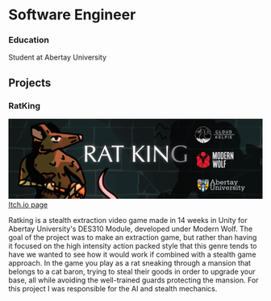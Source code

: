 # Software Engineer

### Education
Student at Abertay University

## Projects
### RatKing

![RatKing banner](/assets/img/ratking_banner.jpg)
[Itch.io page](https://cloud-kelpie.itch.io/ratking)

Ratking is a stealth extraction video game made in 14 weeks in Unity for Abertay University's DES310 Module, developed under Modern Wolf. The goal of the project was to make an extraction game, but rather than having it focused on the high intensity action packed style that this genre tends to have we wanted to see how it would work if combined with a stealth game approach. In the game you play as a rat sneaking through a mansion that belongs to a cat baron, trying to steal their goods in order to upgrade your base, all while avoiding the well-trained guards protecting the mansion. For this project I was responsible for the AI and stealth mechanics.



